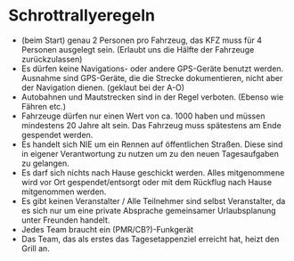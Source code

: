 # Schrottrallyeregeln

* (beim Start) genau 2 Personen pro Fahrzeug, das KFZ muss für 4 Personen ausgelegt sein. (Erlaubt uns die Hälfte der Fahrzeuge zurückzulassen)
* Es dürfen keine Navigations- oder andere GPS-Geräte benutzt werden. Ausnahme sind GPS-Geräte, die die Strecke dokumentieren, nicht aber der Navigation dienen. (geklaut bei der A-O)
* Autobahnen und Mautstrecken sind in der Regel verboten. (Ebenso wie Fähren etc.)
* Fahrzeuge dürfen nur einen Wert von ca. 1000 haben und müssen mindestens 20 Jahre alt sein. Das Fahrzeug muss spätestens am Ende gespendet werden.
* Es handelt sich NIE um ein Rennen auf öffentlichen Straßen. Diese sind in eigener Verantwortung zu nutzen um zu den neuen Tagesaufgaben zu gelangen.
* Es darf sich nichts nach Hause geschickt werden. Alles mitgenommene wird vor Ort gespendet/entsorgt oder mit dem Rückflug nach Hause mitgenommen werden.
* Es gibt keinen Veranstalter / Alle Teilnehmer sind selbst Veranstalter, da es sich nur um eine private Absprache gemeinsamer Urlaubsplanung unter Freunden handelt.
* Jedes Team braucht ein (PMR/CB?)-Funkgerät
* Das Team, das als erstes das Tagesetappenziel erreicht hat, heizt den Grill an.
